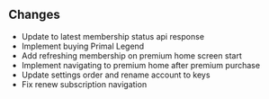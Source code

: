 ## Changes
- Update to latest membership status api response
- Implement buying Primal Legend
- Add refreshing membership on premium home screen start
- Implement navigating to premium home after premium purchase
- Update settings order and rename account to keys
- Fix renew subscription navigation